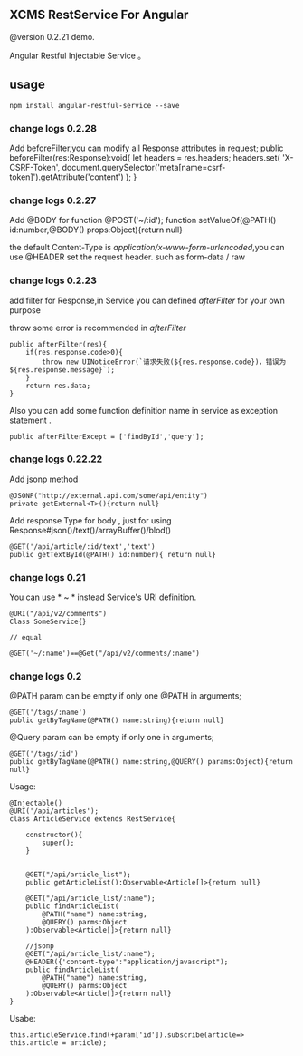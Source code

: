 ## XCMS RestService For Angular 

@version 0.2.21 demo.

Angular Restful Injectable Service 。


## usage
    npm install angular-restful-service --save
   
### change logs 0.2.28
Add beforeFilter,you can modify all Response attributes in request;
    public beforeFilter(res:Response):void{
        let headers = res.headers;
        headers.set(
            'X-CSRF-Token',
            document.querySelector('meta[name=csrf-token]').getAttribute('content')
        );
    }
    
### change logs 0.2.27
Add @BODY for function
    @POST('~/:id');
    function setValueOf(@PATH() id:number,@BODY() props:Object){return null}
    
the default Content-Type is *application/x-www-form-urlencoded*,you can use @HEADER set the request header.
such as form-data / raw

### change logs 0.2.23

add  filter for Response,in Service you can defined *afterFilter* for your own purpose

throw some error is recommended in *afterFilter*
    
    public afterFilter(res){
        if(res.response.code>0){
            throw new UINoticeError(`请求失败(${res.response.code})，错误为${res.response.message}`); 
        }
        return res.data;
    }

Also you can add some function definition name in service as exception statement .

    public afterFilterExcept = ['findById','query'];
    
    
### change logs 0.22.22
Add jsonp method

    @JSONP("http://external.api.com/some/api/entity")
    private getExternal<T>(){return null}
    
Add response Type for body , just for using Response#json()/text()/arrayBuffer()/blod()

    @GET('/api/article/:id/text','text')
    public getTextById(@PATH() id:number){ return null}
    
### change logs 0.21
You can use * ~ * instead Service's URI definition.

    @URI("/api/v2/comments")
    Class SomeService{}
    
    // equal
    
    @GET('~/:name')==@Get("/api/v2/comments/:name")
    
### change logs 0.2

@PATH param can be empty if only one @PATH in arguments; 

    @GET('/tags/:name')
    public getByTagName(@PATH() name:string){return null}

@Query param can be empty if only one  in arguments; 
    
    @GET('/tags/:id')
    public getByTagName(@PATH() name:string,@QUERY() params:Object){return null}
    
    
Usage:
    
    @Injectable()
    @URI('/api/articles');
    class ArticleService extends RestService{
    
        constructor(){
            super();
        }
        
        
        @GET("/api/article_list");
        public getArticleList():Observable<Article[]>{return null}
        
        @GET("/api/article_list/:name");
        public findArticleList(
            @PATH("name") name:string,
            @QUERY() parms:Object
        ):Observable<Article[]>{return null}
        
        //jsonp
        @GET("/api/article_list/:name");
        @HEADER({'content-type':"application/javascript");
        public findArticleList(
            @PATH("name") name:string,
            @QUERY() parms:Object
        ):Observable<Article[]>{return null}
    }

    
Usabe:
    
    
    
   
    
    
    this.articleService.find(+param['id']).subscribe(article=> this.article = article);

    
    
    
